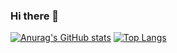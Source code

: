### Hi there 👋

<!--
**apl-mhd/apl-mhd** is a ✨ _special_ ✨ repository because its `README.md` (this file) appears on your GitHub profile.

Here are some ideas to get you started:

- 🔭 I’m currently working on ...
- 🌱 I’m currently learning ...
- 👯 I’m looking to collaborate on ...
- 🤔 I’m looking for help with ...
- 💬 Ask me about ...
- 📫 How to reach me: ...
- 😄 Pronouns: ...
- ⚡ Fun fact: ...
-->

[![Anurag's GitHub stats](https://github-readme-stats.vercel.app/api?username=apl-mhd)](https://github.com/apl-mhd/github-readme-stats)
[![Top Langs](https://github-readme-stats.vercel.app/api/top-langs/?username=apl-mhd)](https://github.com/apl-mhd/github-readme-stats)
